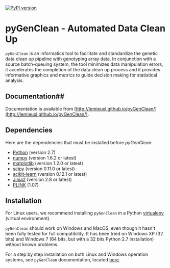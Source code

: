 [![PyPI version](https://badge.fury.io/py/pyGenClean.svg)](http://badge.fury.io/py/pyGenClean)


# pyGenClean - Automated Data Clean Up #

`pyGenClean` is an informatics tool to facilitate and standardize the genetic
data clean up pipeline with genotyping array data. In conjunction with a source
batch-queuing system, the tool minimizes data manipulation errors, it
accelerates the completion of the data clean up process and it provides
informative graphics and metrics to guide decision making for statistical
analysis.



## Documentation##

Documentation is available from
[http://lemieuxl.github.io/pyGenClean/](http://lemieuxl.github.io/pyGenClean/).



## Dependencies ##

Here are the dependencies that must be installed before _pyGenClean_:

*   [Python](http://python.org/) (version 2.7)
*   [numpy](http://www.numpy.org/) (version 1.6.2 or latest)
*   [matplotlib](http://matplotlib.org/) (version 1.2.0 or latest)
*   [scipy](http://www.scipy.org/) (version 0.11.0 or latest)
*   [scikit-learn](http://scikit-learn.org/stable/) (version 0.12.1 or latest)
*   [Jinja2](http://jinja.pocoo.org/docs/dev/) (version 2.8 or latest)
*   [PLINK](http://pngu.mgh.harvard.edu/~purcell/plink/) (1.07)



## Installation ##

For Linux users, we recommend installing `pyGenClean` in a Python
[virtualenv](http://pypi.python.org/pypi/virtualenv) (virtual environment).

`pyGenClean` should work on Windows and MacOS, even though it hasn't been fully
tested for full compatibility. It has been tried on Windows XP (32 bits) and
Windows 7 (64 bits, but with a 32 bits Python 2.7 installation) without known
problems.

For a step by step installation on both Linux and Windows operation systems, see
`pyGenClean` documentation, located [here](http://lemieuxl.github.io/pyGenClean/#installation).

